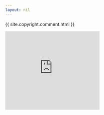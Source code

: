 ```yaml
---
layout: nil
---
```


{{ site.copyright.comment.html }}
<html>
  <head>
  </head>
  <body>
    <iframe allowtransparency="true" data-aa="453848" height="250" scrolling="no" src="https://ad.a-ads.com/453848?size=300x250"
      style="border: none; display: block; margin-bottom: auto; margin-top: auto; overflow: hidden; padding: 0;" width="300"></iframe>
  </body>
</html>
